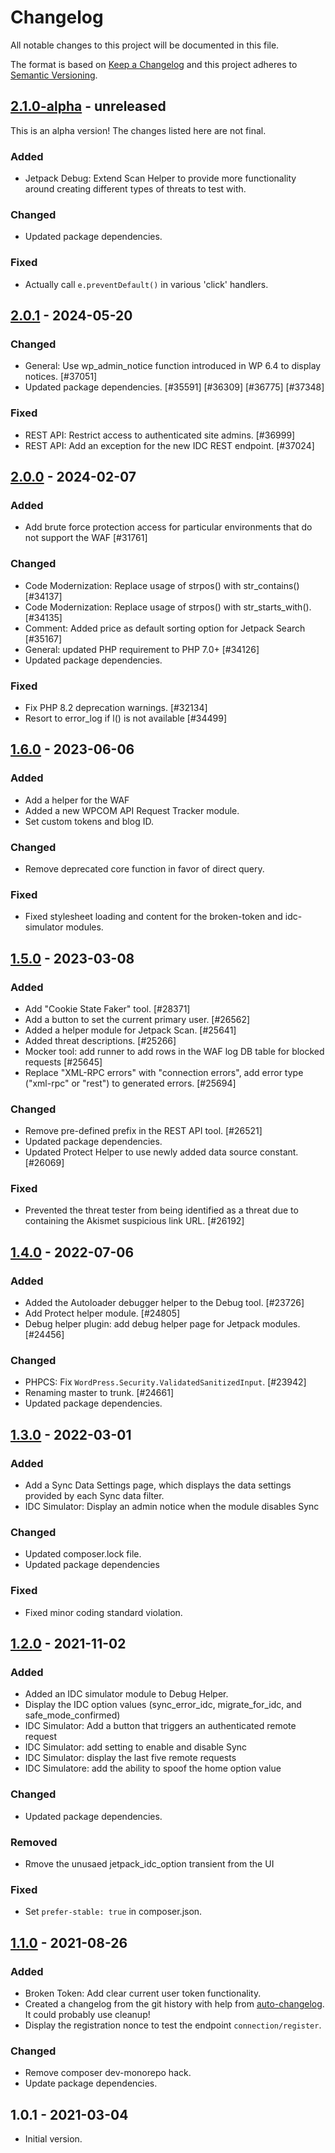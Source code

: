 # Changelog

All notable changes to this project will be documented in this file.

The format is based on [Keep a Changelog](https://keepachangelog.com/en/1.0.0/)
and this project adheres to [Semantic Versioning](https://semver.org/spec/v2.0.0.html).

## [2.1.0-alpha] - unreleased

This is an alpha version! The changes listed here are not final.

### Added
- Jetpack Debug: Extend Scan Helper to provide more functionality around creating different types of threats to test with.

### Changed
- Updated package dependencies.

### Fixed
- Actually call `e.preventDefault()` in various 'click' handlers.

## [2.0.1] - 2024-05-20
### Changed
- General: Use wp_admin_notice function introduced in WP 6.4 to display notices. [#37051]
- Updated package dependencies. [#35591] [#36309] [#36775] [#37348]

### Fixed
- REST API: Restrict access to authenticated site admins. [#36999]
- REST API: Add an exception for the new IDC REST endpoint. [#37024]

## [2.0.0] - 2024-02-07
### Added
- Add brute force protection access for particular environments that do not support the WAF [#31761]

### Changed
- Code Modernization: Replace usage of strpos() with str_contains() [#34137]
- Code Modernization: Replace usage of strpos() with str_starts_with(). [#34135]
- Comment: Added price as default sorting option for Jetpack Search [#35167]
- General: updated PHP requirement to PHP 7.0+ [#34126]
- Updated package dependencies.

### Fixed
- Fix PHP 8.2 deprecation warnings. [#32134]
- Resort to error_log if l() is not available [#34499]

## [1.6.0] - 2023-06-06
### Added
- Add a helper for the WAF
- Added a new WPCOM API Request Tracker module.
- Set custom tokens and blog ID.

### Changed
- Remove deprecated core function in favor of direct query.

### Fixed
- Fixed stylesheet loading and content for the broken-token and idc-simulator modules.

## [1.5.0] - 2023-03-08
### Added
- Add "Cookie State Faker" tool. [#28371]
- Add a button to set the current primary user. [#26562]
- Added a helper module for Jetpack Scan. [#25641]
- Added threat descriptions. [#25266]
- Mocker tool: add runner to add rows in the WAF log DB table for blocked requests [#25645]
- Replace "XML-RPC errors" with "connection errors", add error type ("xml-rpc" or "rest") to generated errors. [#25694]

### Changed
- Remove pre-defined prefix in the REST API tool. [#26521]
- Updated package dependencies.
- Updated Protect Helper to use newly added data source constant. [#26069]

### Fixed
- Prevented the threat tester from being identified as a threat due to containing the Akismet suspicious link URL. [#26192]

## [1.4.0] - 2022-07-06
### Added
- Added the Autoloader debugger helper to the Debug tool. [#23726]
- Add Protect helper module. [#24805]
- Debug helper plugin: add debug helper page for Jetpack modules. [#24456]

### Changed
- PHPCS: Fix `WordPress.Security.ValidatedSanitizedInput`. [#23942]
- Renaming master to trunk. [#24661]
- Updated package dependencies.

## [1.3.0] - 2022-03-01
### Added
- Add a Sync Data Settings page, which displays the data settings provided by each Sync data filter.
- IDC Simulator: Display an admin notice when the module disables Sync

### Changed
- Updated composer.lock file.
- Updated package dependencies

### Fixed
- Fixed minor coding standard violation.

## [1.2.0] - 2021-11-02
### Added
- Added an IDC simulator module to Debug Helper.
- Display the IDC option values (sync_error_idc, migrate_for_idc, and safe_mode_confirmed)
- IDC Simulator: Add a button that triggers an authenticated remote request
- IDC Simulator: add setting to enable and disable Sync
- IDC Simulator: display the last five remote requests
- IDC Simulatore: add the ability to spoof the home option value

### Changed
- Updated package dependencies.

### Removed
- Rmove the unusaed jetpack_idc_option transient from the UI

### Fixed
- Set `prefer-stable: true` in composer.json.

## [1.1.0] - 2021-08-26
### Added
- Broken Token: Add clear current user token functionality.
- Created a changelog from the git history with help from [auto-changelog](https://www.npmjs.com/package/auto-changelog). It could probably use cleanup!
- Display the registration nonce to test the endpoint `connection/register`.

### Changed
- Remove composer dev-monorepo hack.
- Update package dependencies.

## 1.0.1 - 2021-03-04

- Initial version.

[2.1.0-alpha]: https://github.com/Automattic/jetpack-debug-helper/compare/v2.0.1...v2.1.0-alpha
[2.0.1]: https://github.com/Automattic/jetpack-debug-helper/compare/v2.0.0...v2.0.1
[2.0.0]: https://github.com/Automattic/jetpack-debug-helper/compare/v1.6.0...v2.0.0
[1.6.0]: https://github.com/Automattic/jetpack-debug-helper/compare/v1.5.0...v1.6.0
[1.5.0]: https://github.com/Automattic/jetpack-debug-helper/compare/v1.4.0...v1.5.0
[1.4.0]: https://github.com/Automattic/jetpack-debug-helper/compare/v1.3.0...v1.4.0
[1.3.0]: https://github.com/Automattic/jetpack-debug-helper/compare/v1.2.0...v1.3.0
[1.2.0]: https://github.com/Automattic/jetpack-debug-helper/compare/v1.1.0...v1.2.0
[1.1.0]: https://github.com/Automattic/jetpack-debug-helper/compare/v1.0.1...v1.1.0
